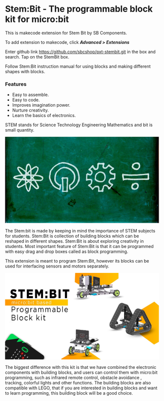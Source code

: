 # Stem:Bit - The programmable block kit for micro:bit

This is makecode extension for Stem Bit by SB Components.

To add extension to makecode, click ***Advanced > Extensions***

Enter github link https://github.com/sbcshop/pxt-stembit.git in the box and
 search. Tap on the StemBit box. 
 
 Follow Stem:Bit instruction manual for
  using blocks and making different shapes with blocks.

### Features

- Easy to assemble.
- Easy to code.
- Improves imagination power.
- Nurture creativity.
- Learn the basics of electronics.


STEM stands for Science Technology Engineering Mathematics and bit is small
 quantity.
 
 
 ![STEM](Images/stembit_3.png)
 
 
 The Stem:bit is made by keeping in mind the importance of STEM
 subjects for students. Stem:Bit is collection of building blocks which can
be reshaped in different shapes. Stem:Bit is about exploring creativity in
students. Most important feature of Stem:Bit is that it can be programmed
 with easy drag and drop boxes called as block programming. 
 
 This extension is meant to program Stem:Bit, however its blocks can be used
  for interfacing sensors and motors separately.
  
  
  ![StemBit](Images/stembit_1.png)


The biggest difference with this kit is that we have combined the electronic
 components with building blocks, and users can control them with micro:bit
  programming, such as infrared remote control, obstacle  avoidance
  , tracking, colorful lights and other functions. The building blocks are
   also compatible with LEGO, that if you are interested in building blocks
    and want to learn programming, this building block will be a good choice. 




